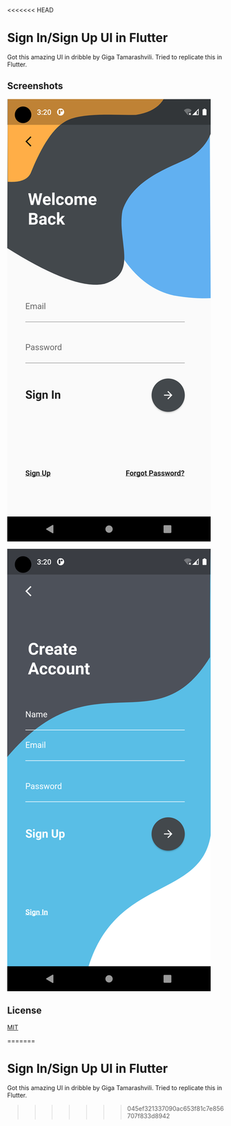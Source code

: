 <<<<<<< HEAD

# Sign In/Sign Up UI in Flutter
Got this amazing UI in dribble by Giga Tamarashvili. Tried to replicate this in Flutter.


## Screenshots

![App Screenshot](https://github.com/Nitish992/Flutter-Sign-In-Sign-Up-UI/blob/main/screenshots/Screenshot_1664531428.png)


![App Screenshot](https://github.com/Nitish992/Flutter-Sign-In-Sign-Up-UI/blob/main/screenshots/Screenshot_1664531443.png)
## License

[MIT](https://choosealicense.com/licenses/mit/)

=======
# Sign In/Sign Up UI in Flutter

Got this amazing UI in dribble by Giga Tamarashvili. Tried to replicate this in Flutter.


>>>>>>> 045ef321337090ac653f81c7e856707f833d8942
